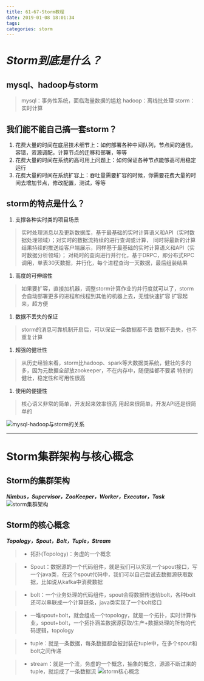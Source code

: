 ```yaml
---
title: 61-67-Storm教程
date: 2019-01-08 18:01:34
tags:
categories: storm
---
```



# ***Storm到底是什么？***

## mysql、hadoop与storm
>mysql：事务性系统，面临海量数据的尴尬
>hadoop：离线批处理
>storm：实时计算

## 我们能不能自己搞一套storm？
1. 花费大量的时间在底层技术细节上：如何部署各种中间队列，节点间的通信，容错，资源调配，计算节点的迁移和部署，等等
1. 花费大量的时间在系统的高可用上问题上：如何保证各种节点能够高可用稳定运行
1. 花费大量的时间在系统扩容上：吞吐量需要扩容的时候，你需要花费大量的时间去增加节点，修改配置，测试，等等

## storm的特点是什么？
1. 支撑各种实时类的项目场景
>实时处理消息以及更新数据库，基于最基础的实时计算语义和API（实时数据处理领域）；对实时的数据流持续的进行查询或计算，
>同时将最新的计算结果持续的推送给客户端展示，同样基于最基础的实时计算语义和API（实时数据分析领域）；
>对耗时的查询进行并行化，基于DRPC，即分布式RPC调用，单表30天数据，并行化，每个进程查询一天数据，最后组装结果

1. 高度的可伸缩性
>如果要扩容，直接加机器，调整storm计算作业的并行度就可以了，storm会自动部署更多的进程和线程到其他的机器上去，无缝快速扩容
>扩容起来，超方便

1. 数据不丢失的保证
>storm的消息可靠机制开启后，可以保证一条数据都不丢
>数据不丢失，也不重复计算

1. 超强的健壮性
>从历史经验来看，storm比hadoop、spark等大数据类系统，健壮的多的多，因为元数据全部放zookeeper，不在内存中，随便挂都不要紧
>特别的健壮，稳定性和可用性很高

1. 使用的便捷性
>核心语义非常的简单，开发起来效率很高
>用起来很简单，开发API还是很简单的

![mysql-hadoop与storm的关系](mysql-hadoop与storm的关系.png 'mysql-hadoop与storm的关系')

---

# Storm集群架构与核心概念

## Storm的集群架构

***Nimbus，Supervisor，ZooKeeper，Worker，Executor，Task***
![storm集群架构](storm集群架构.png 'storm集群架构')

## Storm的核心概念

***Topology，Spout，Bolt，Tuple，Stream***

>* 拓扑(Topology)：务虚的一个概念

>* Spout：数据源的一个代码组件，就是我们可以实现一个spout接口，写一个java类，在这个spout代码中，我们可以自己尝试去数据源获取数据，比如说从kafka中消费数据

>* bolt：一个业务处理的代码组件，spout会将数据传送给bolt，各种bolt还可以串联成一个计算链条，java类实现了一个bolt接口

>* 一堆spout+bolt，就会组成一个topology，就是一个拓扑，实时计算作业，spout+bolt，一个拓扑涵盖数据源获取/生产+数据处理的所有的代码逻辑，topology

>* tuple：就是一条数据，每条数据都会被封装在tuple中，在多个spout和bolt之间传递

>* stream：就是一个流，务虚的一个概念，抽象的概念，源源不断过来的tuple，就组成了一条数据流
![storm核心概念](storm核心概念.png 'storm核心概念')